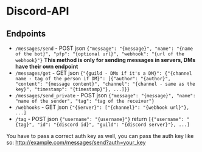 # Discord-API
## Endpoints
- `/messages/send` - POST json `{"message": "{message}", "name": "{name of the bot}", "pfp": "{optional url}", "webhook": "{url of the webhook}"}` **This method is only for sending messages in servers, DMs have their own endpoint**
- `/messages/get` - GET json `{"{guild - DMs if it's a DM}": {"{channel name - tag of the person if DM}": [{"author": "{author}", "content": "{message content}", "channel": "{channel - same as the key}", "timestamp": "{timestamp}"}, ...]}}`
- `/messages/send_private` - POST json `{"message": "{message}", "name": "name of the sender", "tag": "tag of the receiver"}`
- `/webhooks` - GET json `{"{Server}": ["{channel}": "{webhook url}"}, ...]`
- `/tag` - POST json `{"username": "{username}"}` return `[{"username": "{tag}", "id": "{discord id}", "guild": "{discord server}"}, ...]`

You have to pass a correct auth key as well, you can pass the auth key like so: http://example.com/messages/send?auth=your_key